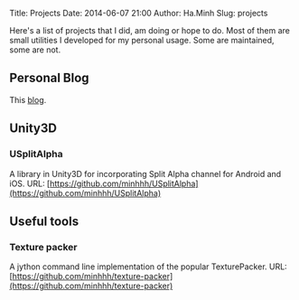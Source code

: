 Title: Projects
Date: 2014-06-07 21:00
Author: Ha.Minh
Slug: projects

Here's a list of projects that I did, am doing or hope to do. Most of them are small utilities I developed for my personal usage. Some are maintained, some are not.

## Personal Blog
This [blog](https://minhhh.github.io).

## Unity3D

### USplitAlpha
A library in Unity3D for incorporating Split Alpha channel for Android and iOS. URL: [https://github.com/minhhh/USplitAlpha](https://github.com/minhhh/USplitAlpha)


## Useful tools

### Texture packer
A jython command line implementation of the popular TexturePacker. URL: [https://github.com/minhhh/texture-packer](https://github.com/minhhh/texture-packer)


